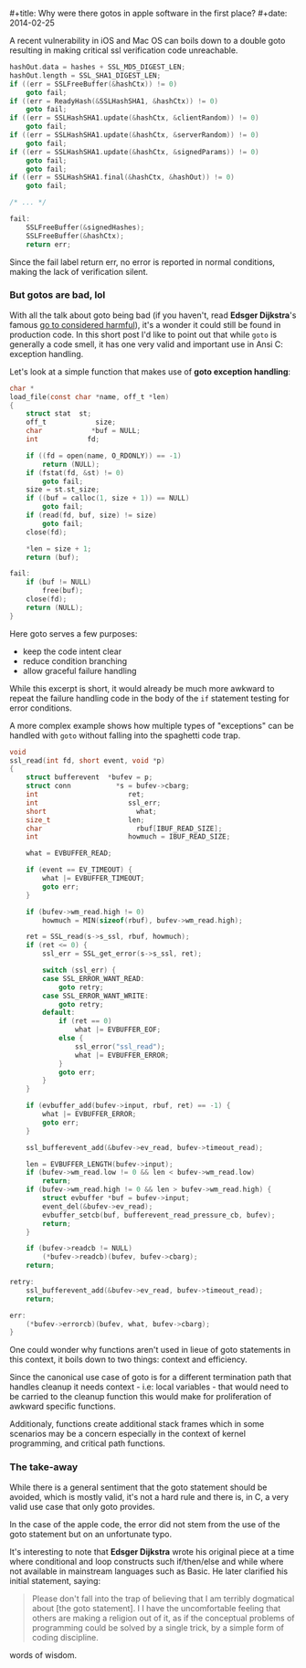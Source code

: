 #+title: Why were there gotos in apple software in the first place?
#+date: 2014-02-25

A recent vulnerability in iOS and Mac OS can boils down to a double goto
resulting in making critical ssl verification code unreachable.

```c
hashOut.data = hashes + SSL_MD5_DIGEST_LEN;
hashOut.length = SSL_SHA1_DIGEST_LEN;
if ((err = SSLFreeBuffer(&hashCtx)) != 0)
    goto fail;
if ((err = ReadyHash(&SSLHashSHA1, &hashCtx)) != 0)
    goto fail;
if ((err = SSLHashSHA1.update(&hashCtx, &clientRandom)) != 0)
    goto fail;
if ((err = SSLHashSHA1.update(&hashCtx, &serverRandom)) != 0)
    goto fail;
if ((err = SSLHashSHA1.update(&hashCtx, &signedParams)) != 0)
    goto fail;
    goto fail;
if ((err = SSLHashSHA1.final(&hashCtx, &hashOut)) != 0)
    goto fail;

/* ... */

fail:
    SSLFreeBuffer(&signedHashes);
    SSLFreeBuffer(&hashCtx);
    return err;
```

Since the fail label return err, no error is reported in normal
conditions, making the lack of verification silent.

### But gotos are bad, lol

With all the talk about goto being bad (if you haven't, read **Edsger
Dijkstra**'s famous [go to considered
harmful](http://www.u.arizona.edu/~rubinson/copyright_violations/Go_To_Considered_Harmful.html)),
it's a wonder it could still be found in production code. In this short
post I'd like to point out that while `goto` is generally a code smell,
it has one very valid and important use in Ansi C: exception handling.

Let's look at a simple function that makes use of **goto exception
handling**:

```c
char *
load_file(const char *name, off_t *len)
{
    struct stat  st;
    off_t            size;
    char            *buf = NULL;
    int            fd;

    if ((fd = open(name, O_RDONLY)) == -1)
        return (NULL);
    if (fstat(fd, &st) != 0)
        goto fail;
    size = st.st_size;
    if ((buf = calloc(1, size + 1)) == NULL)
        goto fail;
    if (read(fd, buf, size) != size)
        goto fail;
    close(fd);

    *len = size + 1;
    return (buf);

fail:
    if (buf != NULL)
        free(buf);
    close(fd);
    return (NULL);
}
```

Here goto serves a few purposes:

-   keep the code intent clear
-   reduce condition branching
-   allow graceful failure handling

While this excerpt is short, it would already be much more awkward to
repeat the failure handling code in the body of the `if` statement
testing for error conditions.

A more complex example shows how multiple types of "exceptions" can be
handled with `goto` without falling into the spaghetti code trap.

```c
void
ssl_read(int fd, short event, void *p)
{
    struct bufferevent  *bufev = p;
    struct conn           *s = bufev->cbarg;
    int                      ret;
    int                      ssl_err;
    short                      what;
    size_t                   len;
    char                       rbuf[IBUF_READ_SIZE];
    int                      howmuch = IBUF_READ_SIZE;

    what = EVBUFFER_READ;

    if (event == EV_TIMEOUT) {
        what |= EVBUFFER_TIMEOUT;
        goto err;
    }

    if (bufev->wm_read.high != 0)
        howmuch = MIN(sizeof(rbuf), bufev->wm_read.high);

    ret = SSL_read(s->s_ssl, rbuf, howmuch);
    if (ret <= 0) {
        ssl_err = SSL_get_error(s->s_ssl, ret);

        switch (ssl_err) {
        case SSL_ERROR_WANT_READ:
            goto retry;
        case SSL_ERROR_WANT_WRITE:
            goto retry;
        default:
            if (ret == 0)
                what |= EVBUFFER_EOF;
            else {
                ssl_error("ssl_read");
                what |= EVBUFFER_ERROR;
            }
            goto err;
        }
    }

    if (evbuffer_add(bufev->input, rbuf, ret) == -1) {
        what |= EVBUFFER_ERROR;
        goto err;
    }

    ssl_bufferevent_add(&bufev->ev_read, bufev->timeout_read);

    len = EVBUFFER_LENGTH(bufev->input);
    if (bufev->wm_read.low != 0 && len < bufev->wm_read.low)
        return;
    if (bufev->wm_read.high != 0 && len > bufev->wm_read.high) {
        struct evbuffer *buf = bufev->input;
        event_del(&bufev->ev_read);
        evbuffer_setcb(buf, bufferevent_read_pressure_cb, bufev);
        return;
    }

    if (bufev->readcb != NULL)
        (*bufev->readcb)(bufev, bufev->cbarg);
    return;

retry:
    ssl_bufferevent_add(&bufev->ev_read, bufev->timeout_read);
    return;

err:
    (*bufev->errorcb)(bufev, what, bufev->cbarg);
}
```

One could wonder why functions aren't used in lieue of goto statements
in this context, it boils down to two things: context and efficiency.

Since the canonical use case of goto is for a different termination path
that handles cleanup it needs context - i.e: local variables - that
would need to be carried to the cleanup function this would make for
proliferation of awkward specific functions.

Additionaly, functions create additional stack frames which in some
scenarios may be a concern especially in the context of kernel
programming, and critical path functions.

### The take-away

While there is a general sentiment that the goto statement should be
avoided, which is mostly valid, it's not a hard rule and there is, in C,
a very valid use case that only goto provides.

In the case of the apple code, the error did not stem from the use of
the goto statement but on an unfortunate typo.

It's interesting to note that **Edsger Dijkstra** wrote his original
piece at a time where conditional and loop constructs such if/then/else
and while where not available in mainstream languages such as Basic. He
later clarified his initial statement, saying:

> Please don't fall into the trap of believing that I am terribly
> dogmatical about \[the goto statement\]. I I have the uncomfortable
> feeling that others are making a religion out of it, as if the
> conceptual problems of programming could be solved by a single trick,
> by a simple form of coding discipline.

words of wisdom.
